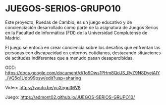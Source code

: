 # JUEGOS-SERIOS-GRUPO10
Este proyecto, Ruedas de Cambio, es un juego educativo y de concienciación desarrollado como parte de la asignatura de Juegos Serios en la Facultad de Informática (FDI) de la Universidad Complutense de Madrid. 


El juego se enfoca en crear conciencia sobre los desafíos que enfrentan las personas con discapacidad en entornos cotidianos, destacando situaciones de actitudes indiferentes que a menudo pasan desapercibidas.



GDD: https://docs.google.com/document/d/1o9Ows1PHm8QdJS_RyZ9N8DyejAIY_iVQ5q1Udb99psw/edit?usp=sharing

Video: https://youtu.be/yuXirgptMV8


Juego: https://admont02.github.io/JUEGOS-SERIOS-GRUPO10/
